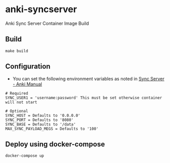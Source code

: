 # anki-syncserver
Anki Sync Server Container Image Build

## Build
```
make build
```

## Configuration
- You can set the following environment variables as noted in [Sync Server - Anki Manual](https://docs.ankiweb.net/sync-server.html)
```
# Required
SYNC_USER1 = 'username:password' This must be set otherwise container will not start

# Optional
SYNC_HOST = Defaults to '0.0.0.0'
SYNC_PORT = Defaults to '8080'
SYNC_BASE = Defaults to '/data'
MAX_SYNC_PAYLOAD_MEGS = Defaults to '100'
```

## Deploy using docker-compose
```
docker-compose up
```